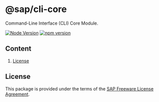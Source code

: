 # @sap/cli-core

Command-Line Interface (CLI) Core Module.

[![Node Version](https://img.shields.io/badge/node-20.10.0-brightgreen)](https://nodejs.org/dist/latest-v20.x/docs/api/#) [![npm version](https://badge.fury.io/js/@sap%2Fcli-core.svg)](https://badge.fury.io/js/@sap%2Fcli-core)

## Content

1. [License](#license)

## License

This package is provided under the terms of the [SAP Freeware License Agreement](https://tools.hana.ondemand.com/sap-freeware-license.txt).
